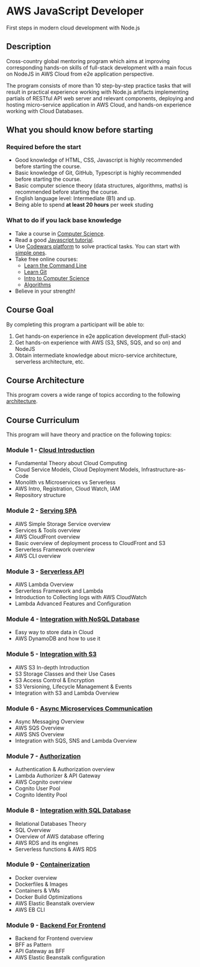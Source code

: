 # AWS JavaScript Developer
First steps in modern cloud development with Node.js

## Description

Cross-country global mentoring program which aims at improving corresponding hands-on skills of full-stack development with a main focus on NodeJS in AWS Cloud from e2e application perspective.

The program consists of more than 10 step-by-step practice tasks that will result in practical experience working with Node.js artifacts implementing partials of RESTful API web server and relevant components, deploying and hosting micro-service application in AWS Cloud, and hands-on experience working with Cloud Databases.

## What you should know before starting

### Required before the start

- Good knowledge of HTML, CSS, Javascript is highly recommended before starting the course.
- Basic knowledge of Git, GitHub, Typescript is highly recommended before starting the course.
- Basic computer science theory (data structures, algorithms, maths) is recommended before starting the course.
- English language level: Intermediate (B1) and up.
- Being able to spend **at least 20 hours** per week studing

### What to do if you lack base knowledge

- Take a course in [Computer Science](https://rkhaslarov.github.io/computer-science-introduction).
- Read a good [Javascript tutorial](https://javascript.info/).
- Use [Codewars platform](https://www.codewars.com/kata/search/javascript) to solve practical tasks. You can start with [simple ones](https://www.codewars.com/kata/search/javascript?q=&r%5B%5D=-8&beta=false).
- Take free online courses:
  - [Learn the Command Line](https://www.codecademy.com/learn/learn-the-command-line)
  - [Learn Git](https://www.codecademy.com/learn/learn-git)
  - [Intro to Computer Science](https://www.udacity.com/course/cs101)
  - [Algorithms](https://www.coursera.org/course/algs4partI)
- Believe in your strength!

## Course Goal

By completing this program a participant will be able to:

1. Get hands-on experience in e2e application development (full-stack)
2. Get hands-on experience with AWS (S3, SNS, SQS, and so on) and NodeJS
3. Obtain intermediate knowledge about micro-service architecture, serverless architecture, etc.

## Course Architecture

This program covers a wide range of topics according to the following [architecture](./Architecture.pdf).

## Course Curriculum

This program will have theory and practice on the following topics:

### Module 1 - [Cloud Introduction](./1_cloud_introduction/README.md)
- Fundamental Theory about Cloud Computing
- Cloud Service Models, Cloud Deployment Models, Infrastructure-as-Code
- Monolith vs Microservices vs Serverless
- AWS Intro, Registration, Cloud Watch, IAM
- Repository structure

### Module 2 - [Serving SPA](./2_serving_spa/README.md)
- AWS Simple Storage Service overview
- Services & Tools overview
- AWS CloudFront overview
- Basic overview of deployment process to CloudFront and S3
- Serverless Framework overview
- AWS CLI overview

### Module 3 - [Serverless API](./3_serverless_api/README.md)
- AWS Lambda Overview
- Serverless Framework and Lambda 
- Introduction to Collecting logs with AWS CloudWatch
- Lambda Advanced Features and Configuration

### Module 4 - [Integration with NoSQL Database](4_integration_with_nosql_database/README.md)
- Easy way to store data in Cloud
- AWS DynamoDB and how to use it

### Module 5 - [Integration with S3](./5_integration_with_s3/README.md)
- AWS S3 In-depth Introduction
- S3 Storage Classes and their Use Cases
- S3 Access Control & Encryption
- S3 Versioning, Lifecycle Management & Events
- Integration with S3 and Lambda Overview

### Module 6 - [Async Microservices Communication](./6_async_microservices_communication/README.md)
- Async Messaging Overview
- AWS SQS Overview
- AWS SNS Overview
- Integration with SQS, SNS and Lambda Overview

### Module 7 - [Authorization](./7_authorization/README.md)
- Authentication & Authorization overview
- Lambda Authorizer & API Gateway
- AWS Cognito overview
- Cognito User Pool
- Cognito Identity Pool

### Module 8 - [Integration with SQL Database](./8_integration_with_sql_database/README.md)
- Relational Databases Theory
- SQL Overview
- Overview of AWS database offering
- AWS RDS and its engines
- Serverless functions & AWS RDS

### Module 9 - [Containerization](9_containerization/README.md)
- Docker overview
- Dockerfiles & Images
- Containers & VMs
- Docker Build Optimizations
- AWS Elastic Beanstalk overview
- AWS EB CLI

### Module 9 - [Backend For Frontend](10_backend_for_frontend/README.md)
- Backend for Frontend overview
- BFF as Pattern
- API Gateway as BFF
- AWS Elastic Beanstalk configuration
